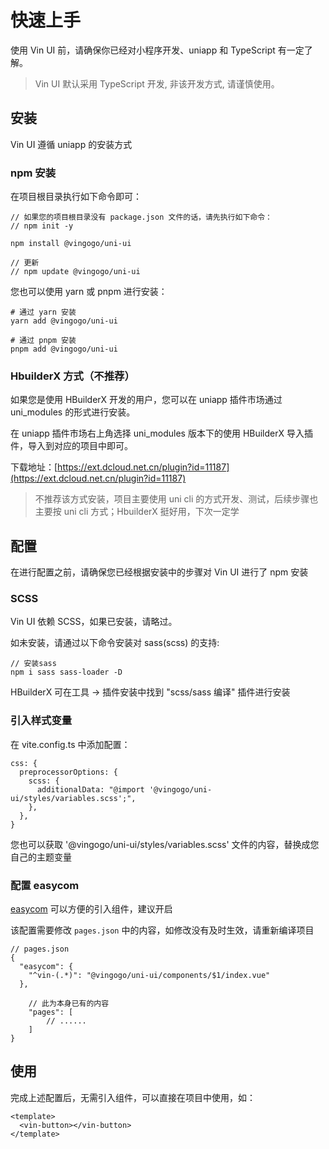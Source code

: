 # 快速上手

使用 Vin UI 前，请确保你已经对小程序开发、uniapp 和 TypeScript 有一定了解。

> Vin UI 默认采用 TypeScript 开发, 非该开发方式, 请谨慎使用。

## 安装

Vin UI 遵循 uniapp 的安装方式

### npm 安装

在项目根目录执行如下命令即可：

```
// 如果您的项目根目录没有 package.json 文件的话，请先执行如下命令：
// npm init -y

npm install @vingogo/uni-ui

// 更新
// npm update @vingogo/uni-ui
```

您也可以使用 yarn 或 pnpm 进行安装：

```
# 通过 yarn 安装
yarn add @vingogo/uni-ui

# 通过 pnpm 安装
pnpm add @vingogo/uni-ui
```

### HbuilderX 方式（不推荐）

如果您是使用 HBuilderX 开发的用户，您可以在 uniapp 插件市场通过 uni_modules 的形式进行安装。

在 uniapp 插件市场右上角选择 uni_modules 版本下的使用 HBuilderX 导入插件，导入到对应的项目中即可。

下载地址：[https://ext.dcloud.net.cn/plugin?id=11187](https://ext.dcloud.net.cn/plugin?id=11187)

> 不推荐该方式安装，项目主要使用 uni cli 的方式开发、测试，后续步骤也主要按 uni cli 方式；HbuilderX 挺好用，下次一定学

## 配置

在进行配置之前，请确保您已经根据安装中的步骤对 Vin UI 进行了 npm 安装

### SCSS

Vin UI 依赖 SCSS，如果已安装，请略过。

如未安装，请通过以下命令安装对 sass(scss) 的支持:

```
// 安装sass
npm i sass sass-loader -D
```

HBuilderX 可在工具 -> 插件安装中找到 "scss/sass 编译" 插件进行安装

### 引入样式变量

在 vite.config.ts 中添加配置：

```
css: {
  preprocessorOptions: {
    scss: {
      additionalData: "@import '@vingogo/uni-ui/styles/variables.scss';",
    },
  },
}
```

您也可以获取 '@vingogo/uni-ui/styles/variables.scss' 文件的内容，替换成您自己的主题变量

### 配置 easycom

[easycom](https://uniapp.dcloud.net.cn/collocation/pages.html#easycom) 可以方便的引入组件，建议开启

该配置需要修改 `pages.json` 中的内容，如修改没有及时生效，请重新编译项目

```
// pages.json
{
  "easycom": {
    "^vin-(.*)": "@vingogo/uni-ui/components/$1/index.vue"
  },

	// 此为本身已有的内容
	"pages": [
		// ......
	]
}
```

<!--
## 自动导入

```
npm install unplugin-vue-components
```
在 vite.config.ts 中添加配置：
```
import { defineConfig } from 'vite'

import Components from 'unplugin-vue-components'
import { VinUIResolver } from '@vingogo/uni-ui'

// https://vitejs.dev/config/
export default defineConfig({
  // ...
  plugins: [
    // ...
    Components({
      include: [/\.vue$/, /\.vue\?vue/],
      dts: 'src/components.d.ts',
      resolvers: [VinUIResolver()],
    }),
  ],
})
```
这样你的组件会拥有类型提示 -->

## 使用

完成上述配置后，无需引入组件，可以直接在项目中使用，如：

```
<template>
  <vin-button></vin-button>
</template>
```
